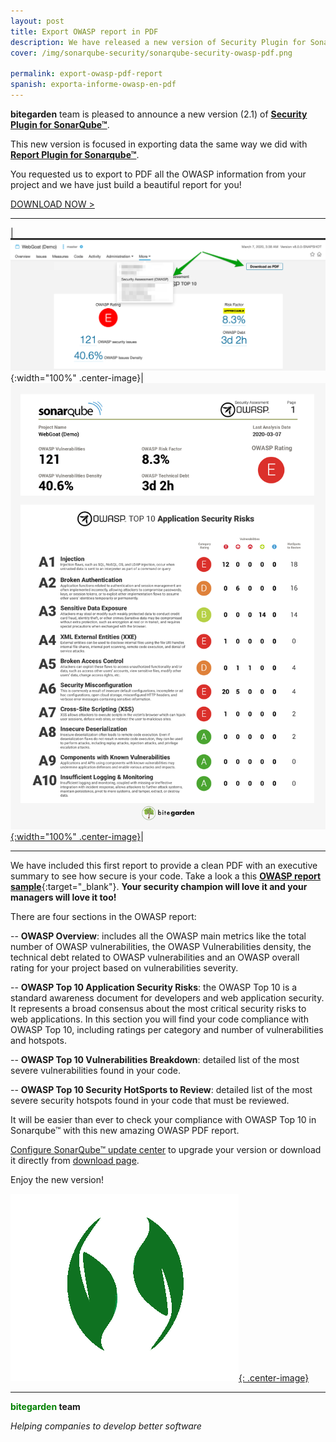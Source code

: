 ```yaml
---
layout: post
title: Export OWASP report in PDF
description: We have released a new version of Security Plugin for SonarQube&trade; that includes the most wanted feature, the ability to export to PDF all your OWASP compliance information.
cover: /img/sonarqube-security/sonarqube-security-owasp-pdf.png

permalink: export-owasp-pdf-report
spanish: exporta-informe-owasp-en-pdf
---
```


**bitegarden** team is pleased to announce a new version (2.1) of [**Security Plugin for SonarQube&trade;**](https://www.bitegarden.com/sonarqube-security).

This new version is focused in exporting data the same way we did with [**Report Plugin for Sonarqube&trade;**](/report-2-0-released_en). 

You requested us to export to PDF all the OWASP information from your project and we have just build a beautiful report for you!

<a href="/sonarqube-security-trial-form" class="btn btn-primary btn-call-to-action fancybox">DOWNLOAD NOW ></a>

---

|![owasp-pdf-export](/img/sonarqube-security/sonarqube-security-owasp-pdf.png){:width="100%" .center-image}|[![owasp-pdf-screenshot](/img/sonarqube-security/sonarqube-security-owasp-pdf-screenshot.png){:width="100%" .center-image}](/img/sonarqube-security/sonarqube-security-owasp-sample-report.pdf)|

---

We have included this first report to provide a clean PDF with an executive summary to see how secure is your code. Take a look a this [**OWASP report sample**](/img/sonarqube-security/sonarqube-security-owasp-sample-report.pdf){:target="_blank"}. 
**Your security champion will love it and your managers will love it too!**

There are four sections in the OWASP report:

-- **OWASP Overview**: includes all the OWASP main metrics like the total number of OWASP vulnerabilities, the OWASP Vulnerabilities
density, the technical debt related to OWASP vulnerabilities and an OWASP overall rating for your project based on vulnerabilities severity.

-- **OWASP Top 10 Application Security Risks**: the OWASP Top 10 is a standard awareness document for developers and web application security. 
It represents a broad consensus about the most critical security risks to web applications. In this section you will find your code compliance with 
OWASP Top 10, including ratings per category and number of vulnerabilities and hotspots.

-- **OWASP Top 10 Vulnerabilities Breakdown**: detailed list of the most severe vulnerabilities found in your code.

-- **OWASP Top 10 Security HotSports to Review**: detailed list of the most severe security hotspots found in your code that must be reviewed.

It will be easier than ever to check your compliance with OWASP Top 10 in Sonarqube&trade; with this new amazing OWASP PDF report.

[Configure SonarQube&trade; update center](/downloads/#update-center) to upgrade your version or download it directly from [download page](/sonarqube-security-trial-form).

Enjoy the new version!

[![security-logo](/img/portfolio/sonarqube-security.png){: .center-image}](/sonarqube-security)

---
**<span style="color: green">bitegarden</span> team**

_Helping companies to develop better software_
